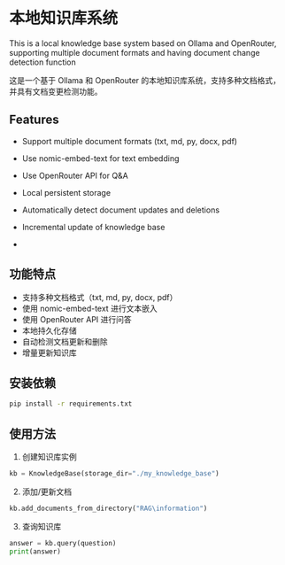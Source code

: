 # 本地知识库系统

This is a local knowledge base system based on Ollama and OpenRouter, supporting multiple document formats and having document change detection function

这是一个基于 Ollama 和 OpenRouter 的本地知识库系统，支持多种文档格式，并具有文档变更检测功能。

## Features

- Support multiple document formats (txt, md, py, docx, pdf)
- Use nomic-embed-text for text embedding
- Use OpenRouter API for Q&A
- Local persistent storage
- Automatically detect document updates and deletions
- Incremental update of knowledge base

- 
## 功能特点

- 支持多种文档格式（txt, md, py, docx, pdf）
- 使用 nomic-embed-text 进行文本嵌入
- 使用 OpenRouter API 进行问答
- 本地持久化存储
- 自动检测文档更新和删除
- 增量更新知识库

## 安装依赖

```bash
pip install -r requirements.txt
```

## 使用方法

1. 创建知识库实例

```python
kb = KnowledgeBase(storage_dir="./my_knowledge_base")
```

2. 添加/更新文档

```python
kb.add_documents_from_directory("RAG\information")
```

3. 查询知识库

```python
answer = kb.query(question)
print(answer)
```                     
